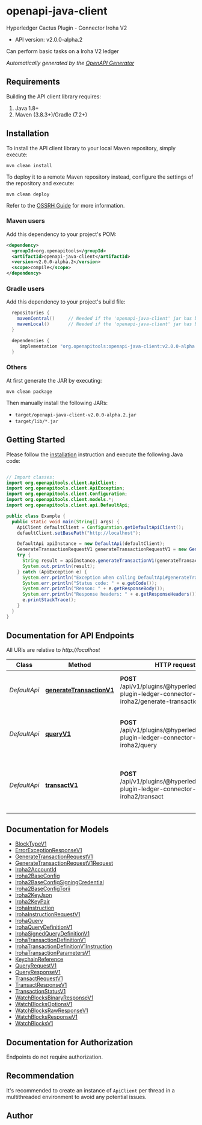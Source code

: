 # openapi-java-client

Hyperledger Cactus Plugin - Connector Iroha V2
- API version: v2.0.0-alpha.2

Can perform basic tasks on a Iroha V2 ledger


*Automatically generated by the [OpenAPI Generator](https://openapi-generator.tech)*


## Requirements

Building the API client library requires:
1. Java 1.8+
2. Maven (3.8.3+)/Gradle (7.2+)

## Installation

To install the API client library to your local Maven repository, simply execute:

```shell
mvn clean install
```

To deploy it to a remote Maven repository instead, configure the settings of the repository and execute:

```shell
mvn clean deploy
```

Refer to the [OSSRH Guide](http://central.sonatype.org/pages/ossrh-guide.html) for more information.

### Maven users

Add this dependency to your project's POM:

```xml
<dependency>
  <groupId>org.openapitools</groupId>
  <artifactId>openapi-java-client</artifactId>
  <version>v2.0.0-alpha.2</version>
  <scope>compile</scope>
</dependency>
```

### Gradle users

Add this dependency to your project's build file:

```groovy
  repositories {
    mavenCentral()     // Needed if the 'openapi-java-client' jar has been published to maven central.
    mavenLocal()       // Needed if the 'openapi-java-client' jar has been published to the local maven repo.
  }

  dependencies {
     implementation "org.openapitools:openapi-java-client:v2.0.0-alpha.2"
  }
```

### Others

At first generate the JAR by executing:

```shell
mvn clean package
```

Then manually install the following JARs:

* `target/openapi-java-client-v2.0.0-alpha.2.jar`
* `target/lib/*.jar`

## Getting Started

Please follow the [installation](#installation) instruction and execute the following Java code:

```java

// Import classes:
import org.openapitools.client.ApiClient;
import org.openapitools.client.ApiException;
import org.openapitools.client.Configuration;
import org.openapitools.client.models.*;
import org.openapitools.client.api.DefaultApi;

public class Example {
  public static void main(String[] args) {
    ApiClient defaultClient = Configuration.getDefaultApiClient();
    defaultClient.setBasePath("http://localhost");

    DefaultApi apiInstance = new DefaultApi(defaultClient);
    GenerateTransactionRequestV1 generateTransactionRequestV1 = new GenerateTransactionRequestV1(); // GenerateTransactionRequestV1 | 
    try {
      String result = apiInstance.generateTransactionV1(generateTransactionRequestV1);
      System.out.println(result);
    } catch (ApiException e) {
      System.err.println("Exception when calling DefaultApi#generateTransactionV1");
      System.err.println("Status code: " + e.getCode());
      System.err.println("Reason: " + e.getResponseBody());
      System.err.println("Response headers: " + e.getResponseHeaders());
      e.printStackTrace();
    }
  }
}

```

## Documentation for API Endpoints

All URIs are relative to *http://localhost*

Class | Method | HTTP request | Description
------------ | ------------- | ------------- | -------------
*DefaultApi* | [**generateTransactionV1**](docs/DefaultApi.md#generateTransactionV1) | **POST** /api/v1/plugins/@hyperledger/cactus-plugin-ledger-connector-iroha2/generate-transaction | Generate transaction that can be signed locally.
*DefaultApi* | [**queryV1**](docs/DefaultApi.md#queryV1) | **POST** /api/v1/plugins/@hyperledger/cactus-plugin-ledger-connector-iroha2/query | Executes a query on a Iroha V2 ledger and returns it&#39;s results.
*DefaultApi* | [**transactV1**](docs/DefaultApi.md#transactV1) | **POST** /api/v1/plugins/@hyperledger/cactus-plugin-ledger-connector-iroha2/transact | Executes a transaction on a Iroha V2 ledger (by sending some instructions)


## Documentation for Models

 - [BlockTypeV1](docs/BlockTypeV1.md)
 - [ErrorExceptionResponseV1](docs/ErrorExceptionResponseV1.md)
 - [GenerateTransactionRequestV1](docs/GenerateTransactionRequestV1.md)
 - [GenerateTransactionRequestV1Request](docs/GenerateTransactionRequestV1Request.md)
 - [Iroha2AccountId](docs/Iroha2AccountId.md)
 - [Iroha2BaseConfig](docs/Iroha2BaseConfig.md)
 - [Iroha2BaseConfigSigningCredential](docs/Iroha2BaseConfigSigningCredential.md)
 - [Iroha2BaseConfigTorii](docs/Iroha2BaseConfigTorii.md)
 - [Iroha2KeyJson](docs/Iroha2KeyJson.md)
 - [Iroha2KeyPair](docs/Iroha2KeyPair.md)
 - [IrohaInstruction](docs/IrohaInstruction.md)
 - [IrohaInstructionRequestV1](docs/IrohaInstructionRequestV1.md)
 - [IrohaQuery](docs/IrohaQuery.md)
 - [IrohaQueryDefinitionV1](docs/IrohaQueryDefinitionV1.md)
 - [IrohaSignedQueryDefinitionV1](docs/IrohaSignedQueryDefinitionV1.md)
 - [IrohaTransactionDefinitionV1](docs/IrohaTransactionDefinitionV1.md)
 - [IrohaTransactionDefinitionV1Instruction](docs/IrohaTransactionDefinitionV1Instruction.md)
 - [IrohaTransactionParametersV1](docs/IrohaTransactionParametersV1.md)
 - [KeychainReference](docs/KeychainReference.md)
 - [QueryRequestV1](docs/QueryRequestV1.md)
 - [QueryResponseV1](docs/QueryResponseV1.md)
 - [TransactRequestV1](docs/TransactRequestV1.md)
 - [TransactResponseV1](docs/TransactResponseV1.md)
 - [TransactionStatusV1](docs/TransactionStatusV1.md)
 - [WatchBlocksBinaryResponseV1](docs/WatchBlocksBinaryResponseV1.md)
 - [WatchBlocksOptionsV1](docs/WatchBlocksOptionsV1.md)
 - [WatchBlocksRawResponseV1](docs/WatchBlocksRawResponseV1.md)
 - [WatchBlocksResponseV1](docs/WatchBlocksResponseV1.md)
 - [WatchBlocksV1](docs/WatchBlocksV1.md)


<a id="documentation-for-authorization"></a>
## Documentation for Authorization

Endpoints do not require authorization.


## Recommendation

It's recommended to create an instance of `ApiClient` per thread in a multithreaded environment to avoid any potential issues.

## Author




